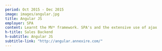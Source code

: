 ```yaml
---
period: Oct 2015 - Dec 2015
image: images/angular.jpg
title: Angular JS
employer: SPA
content: Learnt the MV* framework. SPA's and the extensive use of ajax proessing and optimizing the web was very much ignored till now. Angular JS works like a charm and am definitely seeing a great future ahead in it.
h-title: Sales Backend
h-subtitle: Angular JS
subtitle-link: "http://angular.annexire.com/"
---
```

